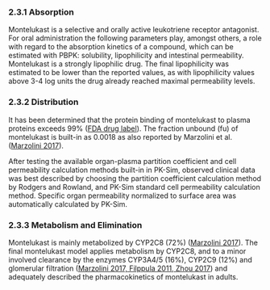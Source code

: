 ### 2.3.1 Absorption

Montelukast is a selective and orally active leukotriene receptor antagonist. For oral administration the following parameters play, amongst others, a role with regard to the absorption kinetics of a compound, which can be estimated with PBPK: solubility, lipophilicity and intestinal permeability. Montelukast is a strongly lipophilic drug. The final lipophilicity was estimated to be lower than the reported values, as with lipophilicity values above 3-4 log units the drug already reached maximal permeability levels.

### 2.3.2 Distribution

It has been determined that the protein binding of montelukast to plasma proteins exceeds 99% ([FDA drug label](#5-references)).  The fraction unbound (fu) of montelukast is built-in as 0.0018 as also reported by Marzolini et al. ([Marzolini 2017](#5-references)).

After testing the available organ-plasma partition coefficient and cell permeability calculation methods built-in in PK-Sim, observed clinical data was best described by choosing the partition coefficient calculation method by Rodgers and Rowland, and PK-Sim standard cell permeability calculation method. Specific organ permeability normalized to surface area was automatically calculated by PK-Sim.

### 2.3.3 Metabolism and Elimination

Montelukast is mainly metabolized by CYP2C8 (72%) ([Marzolini 2017](#5-references)).  The final montelukast model applies metabolism by CYP2C8, and to a minor involved clearance by the enzymes CYP3A4/5 (16%), CYP2C9 (12%) and glomerular filtration ([Marzolini 2017, Filppula 2011, Zhou 2017](#5-references)) and adequately described the pharmacokinetics of montelukast in adults.
